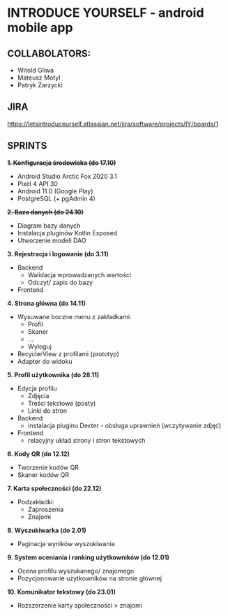 # INTRODUCE YOURSELF - android mobile app

## COLLABOLATORS:
* Witold Gliwa
* Mateusz Motyl
* Patryk Zarzycki

## JIRA
https://letsintroduceurself.atlassian.net/jira/software/projects/IY/boards/1

## SPRINTS
~~**1. Konfiguracja środowiska (do 17.10)**~~
* Android Studio Arctic Fox 2020 3.1
* Pixel 4 API 30
* Android 11.0 (Google Play)
* PostgreSQL (+ pgAdmin 4)

~~**2. Baza danych (do 24.10)**~~
* Diagram bazy danych
* Instalacja pluginów Kotlin Exposed
* Utworzenie modeli DAO

**3. Rejestracja i logowanie (do 3.11)**
 * Backend
    * Walidacja wprowadzanych wartości
    * Odczyt/ zapis do bazy 
 * Frontend

**4. Strona główna (do 14.11)**
   * Wysuwane boczne menu z zakładkami:
     * Profil
     * Skaner
     * ...
     * Wyloguj
   * RecyclerView z profilami (prototyp)
   * Adapter do widoku

**5. Profil użytkownika (do 28.11)**
  * Edycja profilu
    * Zdjęcia
    * Treści tekstowe (posty)
    * Linki do stron
  * Backend
    * instalacja pluginu Dexter - obsługa uprawnień (wczytywanie zdjęć)
  * Frontend
    * relacyjny układ strony i stron tekstowych

**6. Kody QR (do 12.12)**
  * Tworzenie kodów QR
  * Skaner kodów QR

**7. Karta społeczności (do 22.12)**
  * Podzakładki:
    * Zaproszenia
    * Znajomi

**8. Wyszukiwarka (do 2.01)**
  * Paginacja wyników wyszukiwania

**9. System oceniania i ranking użytkowników (do 12.01)**
  * Ocena profilu wyszukanego/ znajomego
  * Pozycjonowanie użytkowników na stronie głównej

**10. Komunikator tekstowy (do 23.01)**
  * Rozszerzenie karty społeczności > znajomi
